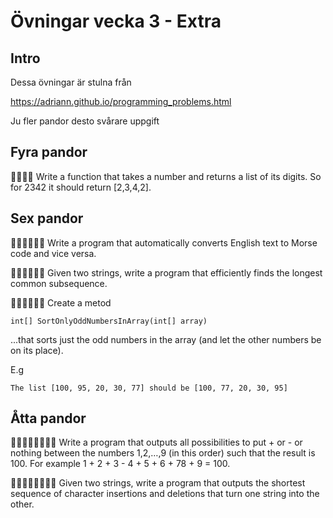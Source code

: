 ﻿
# Övningar vecka 3 - Extra

## Intro

Dessa övningar är stulna från

https://adriann.github.io/programming_problems.html

Ju fler pandor desto svårare uppgift

## Fyra pandor


🐼🐼🐼🐼 Write a function that takes a number and returns a list of its digits. So for 2342 it should return [2,3,4,2].

## Sex pandor

🐼🐼🐼🐼🐼🐼 Write a program that automatically converts English text to Morse code and vice versa.

🐼🐼🐼🐼🐼🐼 Given two strings, write a program that efficiently finds the longest common subsequence.

🐼🐼🐼🐼🐼🐼 Create a metod 

    int[] SortOnlyOddNumbersInArray(int[] array)

...that sorts just the odd numbers in the array (and let the other numbers be on its place).

E.g

    The list [100, 95, 20, 30, 77] should be [100, 77, 20, 30, 95] 


## Åtta pandor

🐼🐼🐼🐼🐼🐼🐼🐼 Write a program that outputs all possibilities to put + or - or nothing between the numbers 1,2,…,9 (in this order) such that the result is 100. For example 1 + 2 + 3 - 4 + 5 + 6 + 78 + 9 = 100.

🐼🐼🐼🐼🐼🐼🐼🐼 Given two strings, write a program that outputs the shortest sequence of character insertions and deletions that turn one string into the other.

